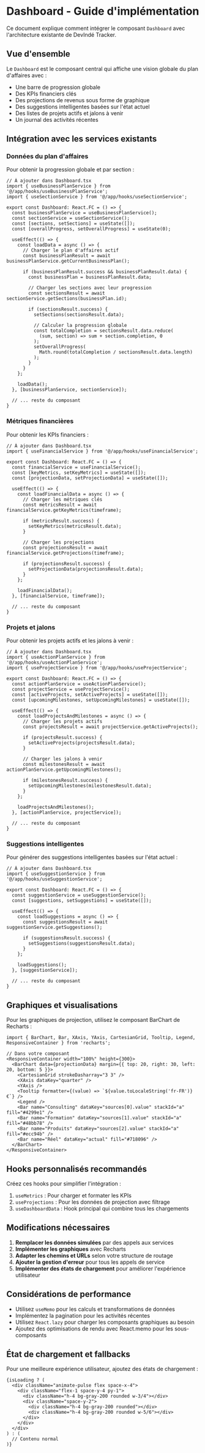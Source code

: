 # Dashboard - Guide d'implémentation

Ce document explique comment intégrer le composant `Dashboard` avec l'architecture existante de DevIndé Tracker.

## Vue d'ensemble

Le `Dashboard` est le composant central qui affiche une vision globale du plan d'affaires avec :
- Une barre de progression globale
- Des KPIs financiers clés
- Des projections de revenus sous forme de graphique
- Des suggestions intelligentes basées sur l'état actuel
- Des listes de projets actifs et jalons à venir
- Un journal des activités récentes

## Intégration avec les services existants

### Données du plan d'affaires

Pour obtenir la progression globale et par section :

```tsx
// À ajouter dans Dashboard.tsx
import { useBusinessPlanService } from '@/app/hooks/useBusinessPlanService';
import { useSectionService } from '@/app/hooks/useSectionService';

export const Dashboard: React.FC = () => {
  const businessPlanService = useBusinessPlanService();
  const sectionService = useSectionService();
  const [sections, setSections] = useState([]);
  const [overallProgress, setOverallProgress] = useState(0);
  
  useEffect(() => {
    const loadData = async () => {
      // Charger le plan d'affaires actif
      const businessPlanResult = await businessPlanService.getCurrentBusinessPlan();
      
      if (businessPlanResult.success && businessPlanResult.data) {
        const businessPlan = businessPlanResult.data;
        
        // Charger les sections avec leur progression
        const sectionsResult = await sectionService.getSections(businessPlan.id);
        
        if (sectionsResult.success) {
          setSections(sectionsResult.data);
          
          // Calculer la progression globale
          const totalCompletion = sectionsResult.data.reduce(
            (sum, section) => sum + section.completion, 0
          );
          setOverallProgress(
            Math.round(totalCompletion / sectionsResult.data.length)
          );
        }
      }
    };
    
    loadData();
  }, [businessPlanService, sectionService]);
  
  // ... reste du composant
}
```

### Métriques financières

Pour obtenir les KPIs financiers :

```tsx
// À ajouter dans Dashboard.tsx
import { useFinancialService } from '@/app/hooks/useFinancialService';

export const Dashboard: React.FC = () => {
  const financialService = useFinancialService();
  const [keyMetrics, setKeyMetrics] = useState([]);
  const [projectionData, setProjectionData] = useState([]);
  
  useEffect(() => {
    const loadFinancialData = async () => {
      // Charger les métriques clés
      const metricsResult = await financialService.getKeyMetrics(timeframe);
      
      if (metricsResult.success) {
        setKeyMetrics(metricsResult.data);
      }
      
      // Charger les projections
      const projectionsResult = await financialService.getProjections(timeframe);
      
      if (projectionsResult.success) {
        setProjectionData(projectionsResult.data);
      }
    };
    
    loadFinancialData();
  }, [financialService, timeframe]);
  
  // ... reste du composant
}
```

### Projets et jalons

Pour obtenir les projets actifs et les jalons à venir :

```tsx
// À ajouter dans Dashboard.tsx
import { useActionPlanService } from '@/app/hooks/useActionPlanService';
import { useProjectService } from '@/app/hooks/useProjectService';

export const Dashboard: React.FC = () => {
  const actionPlanService = useActionPlanService();
  const projectService = useProjectService();
  const [activeProjects, setActiveProjects] = useState([]);
  const [upcomingMilestones, setUpcomingMilestones] = useState([]);
  
  useEffect(() => {
    const loadProjectsAndMilestones = async () => {
      // Charger les projets actifs
      const projectsResult = await projectService.getActiveProjects();
      
      if (projectsResult.success) {
        setActiveProjects(projectsResult.data);
      }
      
      // Charger les jalons à venir
      const milestonesResult = await actionPlanService.getUpcomingMilestones();
      
      if (milestonesResult.success) {
        setUpcomingMilestones(milestonesResult.data);
      }
    };
    
    loadProjectsAndMilestones();
  }, [actionPlanService, projectService]);
  
  // ... reste du composant
}
```

### Suggestions intelligentes

Pour générer des suggestions intelligentes basées sur l'état actuel :

```tsx
// À ajouter dans Dashboard.tsx
import { useSuggestionService } from '@/app/hooks/useSuggestionService';

export const Dashboard: React.FC = () => {
  const suggestionService = useSuggestionService();
  const [suggestions, setSuggestions] = useState([]);
  
  useEffect(() => {
    const loadSuggestions = async () => {
      const suggestionsResult = await suggestionService.getSuggestions();
      
      if (suggestionsResult.success) {
        setSuggestions(suggestionsResult.data);
      }
    };
    
    loadSuggestions();
  }, [suggestionService]);
  
  // ... reste du composant
}
```

## Graphiques et visualisations

Pour les graphiques de projection, utilisez le composant BarChart de Recharts :

```tsx
import { BarChart, Bar, XAxis, YAxis, CartesianGrid, Tooltip, Legend, ResponsiveContainer } from 'recharts';

// Dans votre composant
<ResponsiveContainer width="100%" height={300}>
  <BarChart data={projectionData} margin={{ top: 20, right: 30, left: 20, bottom: 5 }}>
    <CartesianGrid strokeDasharray="3 3" />
    <XAxis dataKey="quarter" />
    <YAxis />
    <Tooltip formatter={(value) => `${value.toLocaleString('fr-FR')} €`} />
    <Legend />
    <Bar name="Consulting" dataKey="sources[0].value" stackId="a" fill="#4299e1" />
    <Bar name="Formation" dataKey="sources[1].value" stackId="a" fill="#48bb78" />
    <Bar name="Produits" dataKey="sources[2].value" stackId="a" fill="#ecc94b" />
    <Bar name="Réel" dataKey="actual" fill="#718096" />
  </BarChart>
</ResponsiveContainer>
```

## Hooks personnalisés recommandés

Créez ces hooks pour simplifier l'intégration :

1. `useMetrics` : Pour charger et formater les KPIs
2. `useProjections` : Pour les données de projection avec filtrage
3. `useDashboardData` : Hook principal qui combine tous les chargements

## Modifications nécessaires

1. **Remplacer les données simulées** par des appels aux services
2. **Implémenter les graphiques** avec Recharts
3. **Adapter les chemins et URLs** selon votre structure de routage
4. **Ajouter la gestion d'erreur** pour tous les appels de service
5. **Implémenter des états de chargement** pour améliorer l'expérience utilisateur

## Considérations de performance

- Utilisez `useMemo` pour les calculs et transformations de données
- Implémentez la pagination pour les activités récentes
- Utilisez `React.lazy` pour charger les composants graphiques au besoin
- Ajoutez des optimisations de rendu avec React.memo pour les sous-composants

## État de chargement et fallbacks

Pour une meilleure expérience utilisateur, ajoutez des états de chargement :

```tsx
{isLoading ? (
  <div className="animate-pulse flex space-x-4">
    <div className="flex-1 space-y-4 py-1">
      <div className="h-4 bg-gray-200 rounded w-3/4"></div>
      <div className="space-y-2">
        <div className="h-4 bg-gray-200 rounded"></div>
        <div className="h-4 bg-gray-200 rounded w-5/6"></div>
      </div>
    </div>
  </div>
) : (
  // Contenu normal
)}
```
